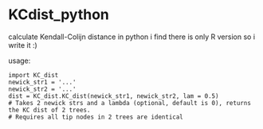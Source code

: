 # KCdist_python
calculate Kendall-Colijn distance in python
i find there is only R version so i write it :)

usage:
```
import KC_dist
newick_str1 = '...'
newick_str2 = '...'
dist = KC_dist.KC_dist(newick_str1, newick_str2, lam = 0.5)
# Takes 2 newick strs and a lambda (optional, default is 0), returns the KC dist of 2 trees.
# Requires all tip nodes in 2 trees are identical
```
